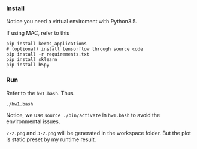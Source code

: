 ### Install

Notice you need a virtual enviroment with Python3.5.

If using MAC, refer to this 

[link]: http://www.andrewclegg.org/tech/TensorFlowLaptopCPU.html

```
pip install keras_applications
# (optional) install tensorflow through source code
pip install -r requirements.txt
pip install sklearn
pip install h5py
```



### Run

Refer to the `hw1.bash`. Thus

```bash
./hw1.bash
```

Notice, we use ```source ./bin/activate``` in ```hw1.bash``` to avoid the environmental issues.

```2-2.png``` and ```3-2.png``` will be generated in the workspace folder. But the plot is static preset by my runtime result. 

